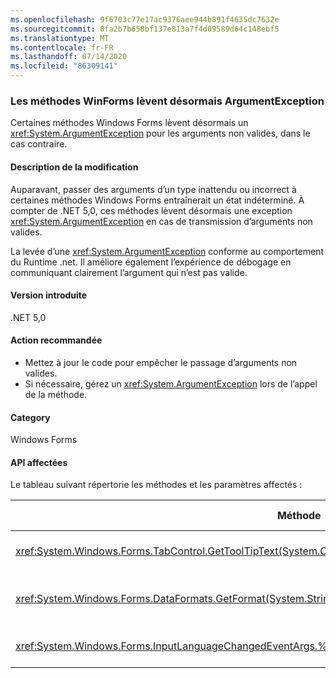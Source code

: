 ```yaml
---
ms.openlocfilehash: 9f6703c77e17ac9376aee944b891f4635dc7632e
ms.sourcegitcommit: 0fa2b7b658bf137e813a7f4d09589d64c148ebf5
ms.translationtype: MT
ms.contentlocale: fr-FR
ms.lasthandoff: 07/14/2020
ms.locfileid: "86309141"
---
```

### <a name="winforms-methods-now-throw-argumentexception"></a>Les méthodes WinForms lèvent désormais ArgumentException

Certaines méthodes Windows Forms lèvent désormais un <xref:System.ArgumentException> pour les arguments non valides, dans le cas contraire.

#### <a name="change-description"></a>Description de la modification

Auparavant, passer des arguments d’un type inattendu ou incorrect à certaines méthodes Windows Forms entraînerait un état indéterminé. À compter de .NET 5,0, ces méthodes lèvent désormais une exception <xref:System.ArgumentException> en cas de transmission d’arguments non valides.

La levée d’une <xref:System.ArgumentException> conforme au comportement du Runtime .net. Il améliore également l’expérience de débogage en communiquant clairement l’argument qui n’est pas valide.

#### <a name="version-introduced"></a>Version introduite

.NET 5,0

#### <a name="recommended-action"></a>Action recommandée

- Mettez à jour le code pour empêcher le passage d’arguments non valides.
- Si nécessaire, gérez un <xref:System.ArgumentException> lors de l’appel de la méthode.

#### <a name="category"></a>Category

Windows Forms

#### <a name="affected-apis"></a>API affectées

Le tableau suivant répertorie les méthodes et les paramètres affectés :

| Méthode | Nom du paramètre | Condition | Version ajoutée |
|-|-|-|-|
| <xref:System.Windows.Forms.TabControl.GetToolTipText(System.Object)?displayProperty=fullName> | `item` | L’argument n’est pas de type <xref:System.Windows.Forms.TabPage> . | Preview 1 |
| <xref:System.Windows.Forms.DataFormats.GetFormat(System.String)?displayProperty=fullName> | `format` | L’argument est `null` , <xref:System.String.Empty?displayProperty=nameWithType> , ou un espace blanc. | Préversion 5 |
| <xref:System.Windows.Forms.InputLanguageChangedEventArgs.%23ctor(System.Globalization.CultureInfo,System.Byte)> | `culture` | Impossible de récupérer un `InputLanguage` pour la culture spécifiée. | Version préliminaire 7 |

<!-- 

#### Affected APIs

- `M:System.Windows.Forms.TabControl.GetToolTipText(System.Object)`
- `M:System.Windows.Forms.DataFormats.GetFormat(System.String)`
- `M:System.Windows.Forms.InputLanguageChangedEventArgs.%23ctor(System.Globalization.CultureInfo,System.Byte)`

-->
